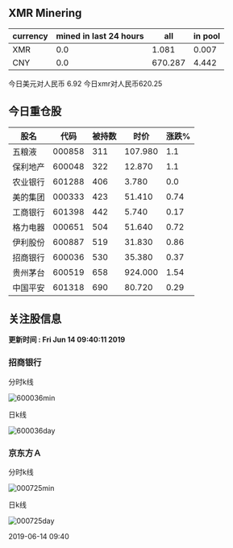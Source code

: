 ## XMR Minering

|currency|mined in last 24 hours|all|in pool|
|---|---|---|---|
|XMR|0.0|1.081|0.007|
|CNY|0.0|670.287|4.442|

今日美元对人民币 6.92	今日xmr对人民币620.25


## 今日重仓股 

|股名|代码|被持数|时价|涨跌%|
|---|---|---|---|---|
|五粮液|000858|311|107.980|1.1|
|保利地产|600048|322|12.870|1.1|
|农业银行|601288|406|3.780|0.0|
|美的集团|000333|423|51.410|0.74|
|工商银行|601398|442|5.740|0.17|
|格力电器|000651|504|51.640|0.72|
|伊利股份|600887|519|31.830|0.86|
|招商银行|600036|530|35.380|0.37|
|贵州茅台|600519|658|924.000|1.54|
|中国平安|601318|690|80.720|0.29|

## 关注股信息
**更新时间 : Fri Jun 14 09:40:11 2019**
### 招商银行 
分时k线

![600036min](http://image.sinajs.cn/newchart/min/n/sh600036.gif)

日k线

![600036day](http://image.sinajs.cn/newchart/daily/n/sh600036.gif)

### 京东方Ａ 
分时k线

![000725min](http://image.sinajs.cn/newchart/min/n/sz000725.gif)

日k线

![000725day](http://image.sinajs.cn/newchart/daily/n/sz000725.gif)

2019-06-14 09:40